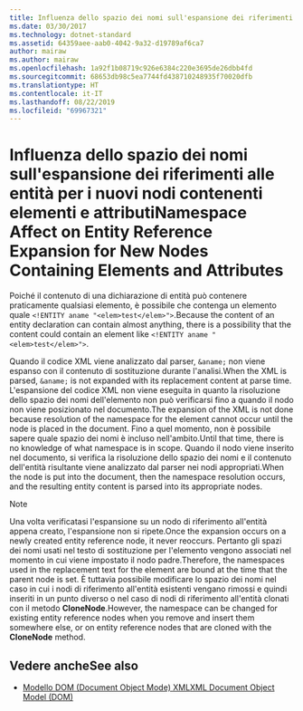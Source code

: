 ```yaml
---
title: Influenza dello spazio dei nomi sull'espansione dei riferimenti alle entità per i nuovi nodi contenenti elementi e attributi
ms.date: 03/30/2017
ms.technology: dotnet-standard
ms.assetid: 64359aee-aab0-4042-9a32-d19789af6ca7
author: mairaw
ms.author: mairaw
ms.openlocfilehash: 1a92f1b08719c926e6384c220e3695de26dbb4fd
ms.sourcegitcommit: 68653db98c5ea7744fd438710248935f70020dfb
ms.translationtype: HT
ms.contentlocale: it-IT
ms.lasthandoff: 08/22/2019
ms.locfileid: "69967321"
---
```

# <a name="namespace-affect-on-entity-reference-expansion-for-new-nodes-containing-elements-and-attributes"></a><span data-ttu-id="c7745-102">Influenza dello spazio dei nomi sull'espansione dei riferimenti alle entità per i nuovi nodi contenenti elementi e attributi</span><span class="sxs-lookup"><span data-stu-id="c7745-102">Namespace Affect on Entity Reference Expansion for New Nodes Containing Elements and Attributes</span></span>
<span data-ttu-id="c7745-103">Poiché il contenuto di una dichiarazione di entità può contenere praticamente qualsiasi elemento, è possibile che contenga un elemento quale `<!ENTITY aname "<elem>test</elem>">`.</span><span class="sxs-lookup"><span data-stu-id="c7745-103">Because the content of an entity declaration can contain almost anything, there is a possibility that the content could contain an element like `<!ENTITY aname "<elem>test</elem>">`.</span></span>  
  
 <span data-ttu-id="c7745-104">Quando il codice XML viene analizzato dal parser, `&aname;` non viene espanso con il contenuto di sostituzione durante l'analisi.</span><span class="sxs-lookup"><span data-stu-id="c7745-104">When the XML is parsed, `&aname;` is not expanded with its replacement content at parse time.</span></span> <span data-ttu-id="c7745-105">L'espansione del codice XML non viene eseguita in quanto la risoluzione dello spazio dei nomi dell'elemento non può verificarsi fino a quando il nodo non viene posizionato nel documento.</span><span class="sxs-lookup"><span data-stu-id="c7745-105">The expansion of the XML is not done because resolution of the namespace for the element cannot occur until the node is placed in the document.</span></span> <span data-ttu-id="c7745-106">Fino a quel momento, non è possibile sapere quale spazio dei nomi è incluso nell'ambito.</span><span class="sxs-lookup"><span data-stu-id="c7745-106">Until that time, there is no knowledge of what namespace is in scope.</span></span> <span data-ttu-id="c7745-107">Quando il nodo viene inserito nel documento, si verifica la risoluzione dello spazio dei nomi e il contenuto dell'entità risultante viene analizzato dal parser nei nodi appropriati.</span><span class="sxs-lookup"><span data-stu-id="c7745-107">When the node is put into the document, then the namespace resolution occurs, and the resulting entity content is parsed into its appropriate nodes.</span></span>  
  
> [!NOTE]
> <span data-ttu-id="c7745-108">Una volta verificatasi l'espansione su un nodo di riferimento all'entità appena creato, l'espansione non si ripete.</span><span class="sxs-lookup"><span data-stu-id="c7745-108">Once the expansion occurs on a newly created entity reference node, it never reoccurs.</span></span> <span data-ttu-id="c7745-109">Pertanto gli spazi dei nomi usati nel testo di sostituzione per l'elemento vengono associati nel momento in cui viene impostato il nodo padre.</span><span class="sxs-lookup"><span data-stu-id="c7745-109">Therefore, the namespaces used in the replacement text for the element are bound at the time that the parent node is set.</span></span> <span data-ttu-id="c7745-110">È tuttavia possibile modificare lo spazio dei nomi nel caso in cui i nodi di riferimento all'entità esistenti vengano rimossi e quindi inseriti in un punto diverso o nel caso di nodi di riferimento all'entità clonati con il metodo **CloneNode**.</span><span class="sxs-lookup"><span data-stu-id="c7745-110">However, the namespace can be changed for existing entity reference nodes when you remove and insert them somewhere else, or on entity reference nodes that are cloned with the **CloneNode** method.</span></span>  
  
## <a name="see-also"></a><span data-ttu-id="c7745-111">Vedere anche</span><span class="sxs-lookup"><span data-stu-id="c7745-111">See also</span></span>

- [<span data-ttu-id="c7745-112">Modello DOM (Document Object Mode) XML</span><span class="sxs-lookup"><span data-stu-id="c7745-112">XML Document Object Model (DOM)</span></span>](../../../../docs/standard/data/xml/xml-document-object-model-dom.md)
